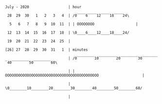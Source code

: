 ``July - 2020                  | hour``

`` 28  29  30   1   2   3   4  | /0‾‾‾‾6‾‾‾‾12‾‾‾‾18‾‾‾‾24\ ``

``  5   6   7   8   9  10  11  | | OOOOOOOO                   |``

`` 12  13  14  15  16  17  18  | \0____6____12____18____24/``

`` 19  20  21  22  23  24  25  | ``

``[26] 27  28  29  30  31   1  | minutes``

``                             | /0‾‾‾‾‾‾‾‾10‾‾‾‾‾‾‾‾20‾‾‾‾‾‾‾‾30‾‾‾‾‾‾‾‾40‾‾‾‾‾‾‾‾50‾‾‾‾‾‾‾‾60\ ``

``                             | | OOOOOOOOOOOOOOOOOOOOOOOOOOOOOOOOOOOOOOOOOOO                    |``

``                             | \0________10________20________30________40________50________60/``

``                             | ``

````

